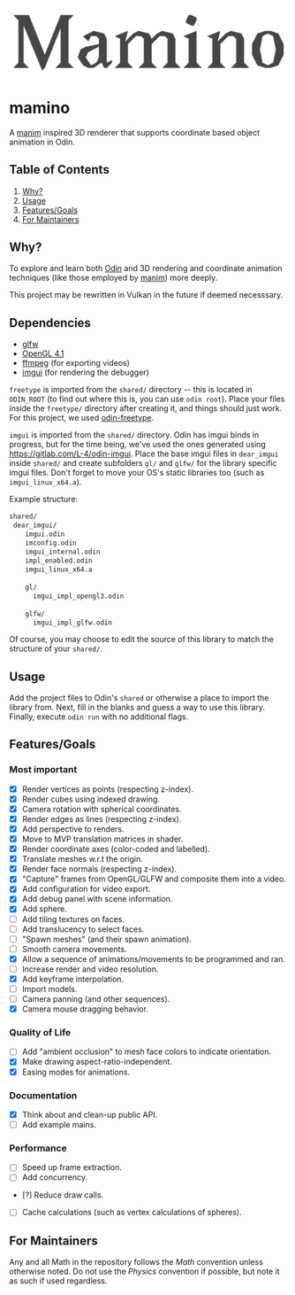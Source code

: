 # [![Mamino Banner](gh_assets/mamino_banner.png)](https://github.com/anshmendiratta/mamino)

# mamino
A [manim](https://www.manim.community/) inspired 3D renderer that supports coordinate based object animation in Odin.


## Table of Contents
1. [Why?](#why?)
2. [Usage](#usage)
3. [Features/Goals](#features/goals)
4. [For Maintainers](#for-maintainers)


## Why?
To explore and learn both [Odin](https://odin-lang.org/) and 3D rendering and coordinate animation techniques (like those employed by [manim](https://www.manim.community/)) more deeply.

This project may be rewritten in Vulkan in the future if deemed necesssary.


## Dependencies
- [glfw](https://www.glfw.org/)
- [OpenGL 4.1](https://www.opengl.org/)
- [ffmpeg](https://www.ffmpeg.org/) (for exporting videos)
- [imgui](https://github.com/ocornut/imgui) (for rendering the debugger)

`freetype` is imported from the `shared/` directory -- this is located in `ODIN_ROOT` (to find out where this is, you can use `odin root`). Place your files inside the `freetype/` directory after creating it, and things should just work. For this project, we used [odin-freetype](https://github.com/englerj/odin-freetype).

`imgui` is imported from the `shared/` directory. Odin has imgui binds in progress, but for the time being, we've used the ones generated using https://gitlab.com/L-4/odin-imgui. Place the base imgui files in `dear_imgui` inside `shared/` and create subfolders `gl/` and `glfw/` for the library specific imgui files. Don't forget to move your OS's static libraries too (such as `imgui_linux_x64.a`).

Example structure:
```
shared/
 dear_imgui/
    imgui.odin
    imconfig.odin
    imgui_internal.odin
    impl_enabled.odin
    imgui_linux_x64.a

    gl/
      imgui_impl_opengl3.odin    

    glfw/
      imgui_impl_glfw.odin
```
Of course, you may choose to edit the source of this library to match the structure of your `shared/`.


## Usage
Add the project files to Odin's `shared` or otherwise a place to import the library from. Next, fill in the blanks and guess a way to use this library.
Finally, execute `odin run` with no additional flags.


## Features/Goals
### Most important
- [x] Render vertices as points (respecting z-index).
- [x] Render cubes using indexed drawing.
- [x] Camera rotation with spherical coordinates.
- [x] Render edges as lines (respecting z-index).
- [x] Add perspective to renders.
- [x] Move to MVP translation matrices in shader.
- [x] Render coordinate axes (color-coded and labelled).
- [x] Translate meshes w.r.t the origin.
- [x] Render face normals (respecting z-index).
- [x] "Capture" frames from OpenGL/GLFW and composite them into a video.
- [x] Add configuration for video export.
- [x] Add debug panel with scene information.
- [x] Add sphere.
- [ ] Add tiling textures on faces.
- [ ] Add translucency to select faces.
- [ ] "Spawn meshes" (and their spawn animation).
- [ ] Smooth camera movements.
- [x] Allow a sequence of animations/movements to be programmed and ran.
- [ ] Increase render and video resolution.
- [x] Add keyframe interpolation.
- [ ] Import models.
- [ ] Camera panning (and other sequences).
- [x] Camera mouse dragging behavior.

### Quality of Life
- [ ] Add "ambient occlusion" to mesh face colors to indicate orientation.
- [x] Make drawing aspect-ratio-independent.
- [x] Easing modes for animations.

### Documentation
- [x] Think about and clean-up public API.
- [ ] Add example mains.

### Performance
- [ ] Speed up frame extraction.
- [ ] Add concurrency.
- [?] Reduce draw calls.
- [ ] Cache calculations (such as vertex calculations of spheres).


## For Maintainers

Any and all Math in the repository follows the *Math* convention unless otherwise noted. Do not use the *Physics* convention if possible, but note it as such if used regardless.
